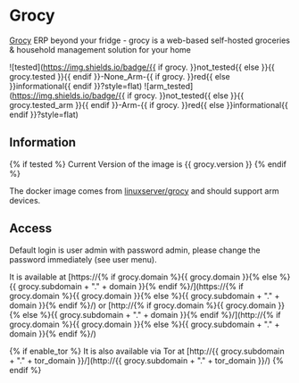 # Grocy

[Grocy](https://grocy.info) ERP beyond your fridge - grocy is a web-based self-hosted groceries & household management solution for your home

![tested](https://img.shields.io/badge/{{ if grocy. }}not_tested{{ else }}{{ grocy.tested }}{{ endif }}-None_Arm-{{ if grocy. }}red{{ else }}informational{{ endif }}?style=flat)
![arm_tested](https://img.shields.io/badge/{{ if grocy. }}not_tested{{ else }}{{ grocy.tested_arm }}{{ endif }}-Arm-{{ if grocy. }}red{{ else }}informational{{ endif }}?style=flat)

## Information

{% if tested %}
Current Version of the image is {{ grocy.version }}
{% endif %}

The docker image comes from [linuxserver/grocy](https://hub.docker.com/r/linuxserver/grocy) and should support arm devices.

## Access

Default login is user admin with password admin, please change the password immediately (see user menu).

It is available at [https://{% if grocy.domain %}{{ grocy.domain }}{% else %}{{ grocy.subdomain + "." + domain }}{% endif %}/](https://{% if grocy.domain %}{{ grocy.domain }}{% else %}{{ grocy.subdomain + "." + domain }}{% endif %}/) or [http://{% if grocy.domain %}{{ grocy.domain }}{% else %}{{ grocy.subdomain + "." + domain }}{% endif %}/](http://{% if grocy.domain %}{{ grocy.domain }}{% else %}{{ grocy.subdomain + "." + domain }}{% endif %}/)

{% if enable_tor %}
It is also available via Tor at [http://{{ grocy.subdomain + "." + tor_domain }}/](http://{{ grocy.subdomain + "." + tor_domain }}/)
{% endif %}
